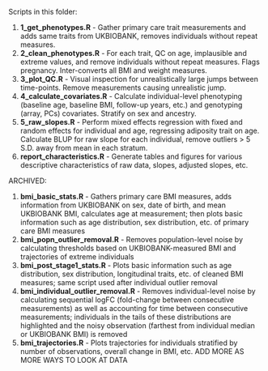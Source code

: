 Scripts in this folder:

1. **1_get_phenotypes.R** - Gather primary care trait measurements and adds same traits from UKBIOBANK, removes individuals without repeat measures.
2. **2_clean_phenotypes.R** - For each trait, QC on age, implausible and extreme values, and remove individuals without repeat measures. Flags pregnancy. Inter-converts all BMI and weight measures.
3. **3_plot_QC.R** - Visual inspection for unrealistically large jumps between time-points. Remove measurements causing unrealistic jump.
4. **4_calculate_covariates.R** - Calculate individual-level phenotyping (baseline age, baseline BMI, follow-up years, etc.) and genotyping (array, PCs) covariates. Stratify on sex and ancestry.
5. **5_raw_slopes.R** - Perform mixed effects regression with fixed and random effects for individual and age, regressing adiposity trait on age. Calculate BLUP for raw slope for each individual, remove outliers > 5 S.D. away from mean in each stratum. 
6. **report_characteristics.R** - Generate tables and figures for various descriptive characteristics of raw data, slopes, adjusted slopes, etc. 

ARCHIVED:

1. **bmi_basic_stats.R** - Gathers primary care BMI measures, adds information from UKBIOBANK on sex, date of birth, and mean UKBIOBANK BMI, calculates age at measurement; then plots basic information such as age distribution, sex distribution, etc. of primary care BMI measures
2. **bmi_popn_outlier_removal.R** - Removes population-level noise by calculating thresholds based on UKBIOBANK-measured BMI and trajectories of extreme individuals 
3. **bmi_post_stage1_stats.R** - Plots basic information such as age distribution, sex distribution, longitudinal traits, etc. of cleaned BMI measures; same script used after individual outlier removal
4. **bmi_individual_outlier_removal.R** - Removes individual-level noise by calculating sequential logFC (fold-change between consecutive measurements) as well as accounting for time between consecutive measurements; individuals in the tails of these distributions are highlighted and the noisy observation (farthest from individual median or UKBIOBANK BMI) is removed
5. **bmi_trajectories.R** - Plots trajectories for individuals stratified by number of observations, overall change in BMI, etc. ADD MORE AS MORE WAYS TO LOOK AT DATA
